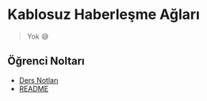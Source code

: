 # Kablosuz Haberleşme Ağları 

> Yok 😅
<!--Index-->

## Öğrenci Noltarı

- [Ders Notları](./%C3%96%C4%9Frenci%20Noltar%C4%B1/Ders%20Notlar%C4%B1.pdf)
- [README](./%C3%96%C4%9Frenci%20Noltar%C4%B1/README.md)



<!--Index-->
